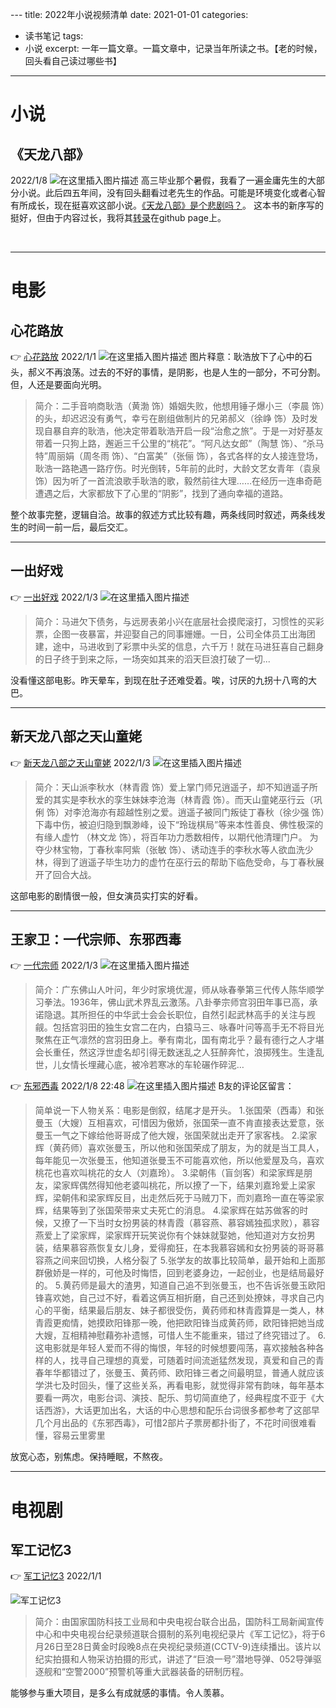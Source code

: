 ﻿﻿---
title: 2022年小说视频清单
date: 2021-01-01
categories: 
- 读书笔记
tags:
- 小说
excerpt: 一年一篇文章。一篇文章中，记录当年所读之书。【老的时候，回头看自己读过哪些书】
---
# 小说
## 《天龙八部》
2022/1/8
![在这里插入图片描述](/images/2022年小说视频清单/06fef3eb032c4c9487e11693512b8412.png)
高三毕业那个暑假，我看了一遍金庸先生的大部分小说。此后四五年间，没有回头翻看过老先生的作品。可能是环境变化或者心智有所成长，现在挺喜欢这部小说。[《天龙八部》是个悲剧吗？](https://www.zhihu.com/question/21192374)。
这本书的新序写的挺好，但由于内容过长，我将其[转录](https://da1234cao.github.io/2022/01/08/%E5%A4%A9%E9%BE%99%E5%85%AB%E9%83%A8-%E6%96%B0%E5%BA%8F-%E8%BD%AC%E5%BD%95/)在github page上。

<br>

---

# 电影
## 心花路放
:point_right: [心花路放](https://www.bilibili.com/bangumi/media/md28227450/)
2022/1/1
![在这里插入图片描述](/images/2022年小说视频清单/109d318bd20b495c89eae5d0f2302db3.png)
图片释意：耿浩放下了心中的石头，郝义不再浪荡。过去的不好的事情，是阴影，也是人生的一部分，不可分割。但，人还是要面向光明。
>简介：二手音响商耿浩（黄渤 饰）婚姻失败，他想用锤子爆小三（李晨 饰）的头，却迟迟没有勇气，幸亏在剧组做制片的兄弟郝义（徐峥 饰）及时发现自暴自弃的耿浩，他决定带着耿浩开启一段“治愈之旅”。于是一对好基友带着一只狗上路，邂逅三千公里的“桃花”。“阿凡达女郎”（陶慧 饰）、“杀马特”周丽娟（周冬雨 饰）、“白富美”（张俪 饰），各式各样的女人接连登场，耿浩一路艳遇一路疗伤。时光倒转，5年前的此时，大龄文艺女青年（袁泉 饰）因为听了一首流浪歌手耿浩的歌，毅然前往大理……在经历一连串奇葩遭遇之后，大家都放下了心里的“阴影”，找到了通向幸福的道路。

整个故事完整，逻辑自洽。故事的叙述方式比较有趣，两条线同时叙述，两条线发生的时间一前一后，最后交汇。

---
## 一出好戏
:point_right: [一出好戏](https://www.bilibili.com/bangumi/media/md28230066/)
2022/1/3
![在这里插入图片描述](/images/2022年小说视频清单/6f89dede28244dc58fae468a4a52f796.png)

> 简介：马进欠下债务，与远房表弟小兴在底层社会摸爬滚打，习惯性的买彩票，企图一夜暴富，并迎娶自己的同事姗姗。一日，公司全体员工出海团建，途中，马进收到了彩票中头奖的信息，六千万！就在马进狂喜自己翻身的日子终于到来之际，一场突如其来的滔天巨浪打破了一切...

没看懂这部电影。昨天晕车，到现在肚子还难受着。唉，讨厌的九拐十八弯的大巴。

---
## 新天龙八部之天山童姥
:point_right: [新天龙八部之天山童姥](https://www.bilibili.com/bangumi/media/md28229165/)
2022/1/3
![在这里插入图片描述](/images/2022年小说视频清单/880f97381d8849c0ad2f4cdbcaf2e5c2.png)
> 简介：天山派李秋水（林青霞 饰）爱上掌门师兄逍遥子，却不知逍遥子所爱的其实是李秋水的孪生妹妹李沧海（林青霞 饰）。而天山童姥巫行云（巩俐 饰）对李沧海亦有超越性别之爱。逍遥子被同门叛徒丁春秋（徐少强 饰）下毒中伤，被迫归隐到飘渺峰，设下“玲珑棋局”等来本性善良、佛性极深的有缘人虚竹 （林文龙 饰），将百年功力悉数相传，以期代他清理门户。 为夺少林宝物，丁春秋率阿紫（张敏 饰）、诱动连手的李秋水等人欲血洗少林，得到了逍遥子毕生功力的虚竹在巫行云的帮助下临危受命，与丁春秋展开了回合大战。

这部电影的剧情很一般，但女演员实打实的好看。

---
## 王家卫：一代宗师、东邪西毒
:point_right: [一代宗师](https://www.bilibili.com/bangumi/media/md80112/)
2022/1/3
![在这里插入图片描述](/images/2022年小说视频清单/b9e777772dd0453ebbf2117ed3c9a61f.png)
> 简介：广东佛山人叶问，年少时家境优渥，师从咏春拳第三代传人陈华顺学习拳法。1936年，佛山武术界乱云激荡。八卦拳宗师宫羽田年事已高，承诺隐退。其所担任的中华武士会会长职位，自然引起武林高手的关注与觊觎。包括宫羽田的独生女宫二在内，白猿马三、咏春叶问等高手无不将目光聚焦在正气凛然的宫羽田身上。拳有南北，国有南北乎？最有德行之人才堪会长重任，然这浮世虚名却引得无数迷乱之人狂醉奔忙，浪掷残生。生逢乱世，儿女情长埋藏心底，被冷若寒冰的车轮碾作碎泥…

:point_right: [东邪西毒](https://www.bilibili.com/bangumi/media/md28234852/)
2022/1/8 22:48
![在这里插入图片描述](/images/2022年小说视频清单/073af82a0c034da3bad7aef48d0a9b6a.png)
B友的评论区留言：
> 简单说一下人物关系：电影是倒叙，结尾才是开头。
1.张国荣（西毒）和张曼玉（大嫂）互相喜欢，可惜因为傲娇，张国荣一直不肯直接表达爱意，张曼玉一气之下嫁给他哥哥成了他大嫂，张国荣就出走开了家客栈。
2.梁家辉（黄药师）喜欢张曼玉，所以他和张国荣成了朋友，为的就是当工具人，每年能见一次张曼玉，他知道张曼玉不可能喜欢他，所以他爱屋及乌，喜欢桃花也喜欢叫桃花的女人（刘嘉玲）。
3.梁朝伟（盲剑客）和梁家辉是朋友，梁家辉偶然得知他老婆叫桃花，所以撩了一下，结果刘嘉玲爱上梁家辉，梁朝伟和梁家辉反目，出走然后死于马贼刀下，而刘嘉玲一直在等梁家辉，结果等到了张国荣带来丈夫死亡的消息。
4.梁家辉在姑苏做客的时候，又撩了一下当时女扮男装的林青霞（慕容燕、慕容嫣独孤求败），慕容燕爱上了梁家辉，梁家辉开玩笑说你有个妹妹就娶她，他知道对方女扮男装，结果慕容燕恢复女儿身，爱得痴狂，在本我慕容嫣和女扮男装的哥哥慕容燕之间来回切换，人格分裂了
5.张学友的故事比较简单，最开始和上面那群傲娇是一样的，可他及时悔悟，回到老婆身边，一起创业，也是结局最好的。
5.黄药师是最大的渣男，知道自己追不到张曼玉，也不告诉张曼玉欧阳锋喜欢她，自己过不好，看着这俩互相折磨，自己还到处撩妹，寻求自己内心的平衡，结果最后朋友、妹子都很受伤，黄药师和林青霞算是一类人，林青霞更痴情，她摸欧阳锋那一晚，他把欧阳锋当成黄药师，欧阳锋把她当成大嫂，互相精神慰藉弥补遗憾，可惜人生不能重来，错过了终究错过了。
6.这电影就是年轻人爱而不得的悔恨，年轻的时候想要闯荡，喜欢接触各种各样的人，找寻自己理想的真爱，可随着时间流逝猛然发现，真爱和自己的青春年华都错过了，张曼玉、黄药师、欧阳锋三者之间最明显，普通人就应该学洪七及时回头，懂了这些关系，再看电影，就觉得非常有韵味，每年基本要看一两次，电影台词、演技、配乐、剪切简直绝了，经典程度不亚于《大话西游》，大话更加出名，大话的中心思想和配乐台词很多都参考了这部早几个月出品的《东邪西毒》，可惜2部片子票房都扑街了，不花时间很难看懂，容易云里雾里

放宽心态，别焦虑。保持睡眠，不熬夜。
<br>

---

# 电视剧
## 军工记忆3
:point_right: [军工记忆3](https://www.bilibili.com/bangumi/media/md28229685/)
2022/1/1

![军工记忆3](/images/2022年小说视频清单/军工记忆3-16416994639071.jpeg)
> 简介：由国家国防科技工业局和中央电视台联合出品，国防科工局新闻宣传中心和中央电视台纪录频道联合摄制的系列电视纪录片《军工记忆》，将于6月26日至28日黄金时段晚8点在央视纪录频道(CCTV-9)连续播出。该片以纪实拍摄和人物采访拍摄的形式，讲述了“巨浪一号”潜地导弹、052导弹驱逐舰和“空警2000”预警机等重大武器装备的研制历程。

能够参与重大项目，是多么有成就感的事情。令人羡慕。

